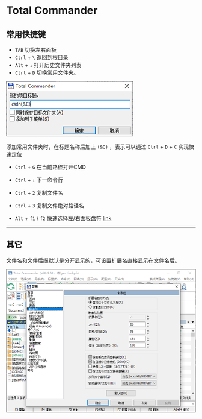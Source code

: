# Total Commander

## 常用快捷键

* `TAB` 切换左右面板
* `Ctrl` + `\` 返回到根目录
* `Alt` + `↓` 打开历史文件夹列表
* `Ctrl` + `D` 切换常用文件夹。

![ctrl_d](../assets/total_commander_ctrl_d.png)

添加常用文件夹时，在标题名称后加上 `(&C)` ，表示可以通过 `Ctrl` + `D` + `C` 实现快速定位

* `Ctrl` + `G` 在当前路径打开CMD
* `Ctrl` + `↓` 下一命令行

* `Ctrl` + `2` 复制文件名
* `Ctrl` + `3` 复制文件绝对路径名

* `Alt` + `f1` / `f2` 快速选择左/右面板盘符 [link](https://www.zhihu.com/question/25150450)

-----

## 其它

文件名和文件后缀默认是分开显示的，可设置扩展名直接显示在文件名后。

![ctrl_d](../assets/total_commander_file_ext.png)
